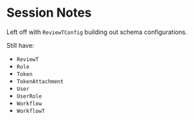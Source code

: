 # Session Notes

Left off with `ReviewTConfig` building out schema configurations.

Still have:

* `ReviewT`
* `Role`
* `Token`
* `TokenAttachment`
* `User`
* `UserRole`
* `Workflow`
* `WorkflowT`